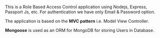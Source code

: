 
This is a Role Based Access Control application using Nodejs, Express, Passport Js, etc.
For authentication we have only Email & Password option.

The application is based on the **MVC pattern** i.e. Model View Controller.

**Mongoose** is used as an ORM for MongoDB for storing Users in Database.

